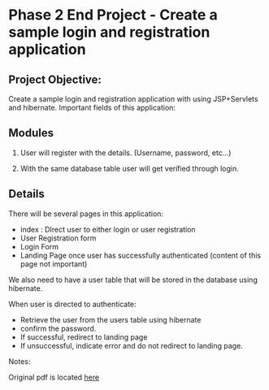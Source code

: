 # Phase 2 End Project - Create a sample login and registration application

## Project Objective:

Create a sample login and registration application with using JSP+Servlets and hibernate. Important fields of this application:

## Modules

1. User will register with the details. (Username, password, etc...)

2. With the same database table user will get verified through login.

## Details

There will be several pages in this application:
 * index : DIrect user to either login or user registration
 * User Registration form
 * Login Form
 * Landing Page once user has successfully authenticated (content of this page not important)

We also need to have a user table that will be stored in the database using hibernate.

When user is directed to authenticate:
 * Retrieve the user from the users table using hibernate
 * confirm the password.
 * If successful, redirect to landing page
 * If unsuccessful, indicate error and do not redirect to landing page.


Notes:

Original pdf is located [here](./doc/phase-2-end-project.pdf)


